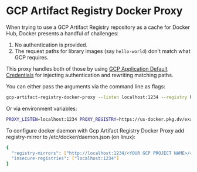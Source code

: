 # GCP Artifact Registry Docker Proxy

When trying to use a GCP Artifact Registry repository as a cache for Docker Hub, Docker presents a handful of challenges:

1. No authentication is provided.
1. The request paths for library images (say `hello-world`) don't match what GCP requires.

This proxy handles both of those by using [GCP Application Default Credentials](https://cloud.google.com/docs/authentication/application-default-credentials) for injecting authentication and rewriting matching paths.

You can either pass the arguments via the command line as flags:

```bash
gcp-artifact-registry-docker-proxy --listen localhost:1234 --registry https://us-docker.pkg.dv/example-project/example-repo
```

Or via environment variables:

```bash
PROXY_LISTEN=localhost:1234 PROXY_REGISTRY=https://us-docker.pkg.dv/example-project/example-repo gcp-artifact-registry-docker-proxy
```

To configure docker daemon with Gcp Artifact Registry Docker Proxy add registry-mirror to /etc/docker/daemon.json (on linux):

```bash
{
  "registry-mirrors": ["http://localhost:1234/<YOUR GCP PROJECT NAME>/<ARTIFACT REGISTRY NAME>/"],
  "insecure-registries": ["localhost:1234"]
}
```

